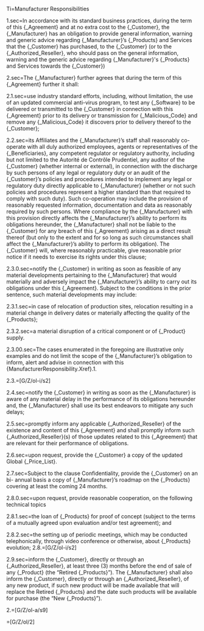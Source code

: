 Ti=Manufacturer Responsibilities

1.sec=In accordance with its standard business practices, during the term of this {_Agreement} and at no extra cost to the {_Customer}, the {_Manufacturer} has an obligation to provide general information, warning and generic advice regarding {_Manufacturer}’s {_Products} and Services that the {_Customer} has purchased, to the {_Customer} (or to the {_Authorized_Reseller}, who should pass on the general information, warning and the generic advice regarding {_Manufacturer}'s {_Products} and Services towards the {_Customer}) 

2.sec=The {_Manufacturer} further agrees that during the term of this {_Agreement} further it shall:

2.1.sec=use industry standard efforts, including, without limitation, the use of an updated commercial anti-virus program, to test any {_Software} to be delivered or transmitted to the {_Customer} in connection with this {_Agreement} prior to its delivery or transmission for {_Malicious_Code} and remove any {_Malicious_Code} it discovers prior to delivery thereof to the {_Customer};  

2.2.sec=its Affiliates and the {_Manufacturer}’s staff shall reasonably co-operate with all duly authorized employees, agents or representatives of the {_Beneficiaries}, any competent regulator or regulatory authority, including but not limited to the Autorité de Contrôle Prudentiel, any auditor of the {_Customer} (whether internal or external), in connection with the discharge by such persons of any legal or regulatory duty or an audit of the {_Customer}’s policies and procedures intended to implement any legal or regulatory duty directly applicable to {_Manufacturer} (whether or not such policies and procedures represent a higher standard than that required to comply with such duty). Such co-operation may include the provision of reasonably requested information, documentation and data as reasonably required by such persons. Where compliance by the {_Manufacturer} with this provision directly affects the {_Manufacturer}’s ability to perform its obligations hereunder, the {_Manufacturer} shall not be liable to the {_Customer} for any breach of this {_Agreement} arising as a direct result thereof (but only to the extent and for so long as such circumstances shall affect the {_Manufacturer}’s ability to perform its obligation). The {_Customer} will, where reasonably practicable, give reasonable prior notice if it needs to exercise its rights under this clause;

2.3.0.sec=notify the {_Customer} in writing as soon as feasible of any material developments pertaining to the {_Manufacturer} that would materially and adversely impact the {_Manufacturer}’s ability to carry out its obligations under this {_Agreement}. Subject to the conditions in the prior sentence, such material developments may include: 

2.3.1.sec=in case of relocation of production sites, relocation resulting in a material change in delivery dates or materially affecting the quality of the {_Products};

2.3.2.sec=a material disruption of a critical component or of {_Product} supply.   

2.3.00.sec=The cases enumerated in the foregoing are illustrative only examples and do not limit the scope of the {_Manufacturer}’s obligation to inform, alert and advise in connection with this {ManufacturerResponsibility.Xref}.1.

2.3.=[G/Z/ol-i/s2]

2.4.sec=notify the {_Customer} in writing as soon as the {_Manufacturer} is aware of any material delay in the performance of its obligations hereunder and, the {_Manufacturer} shall use its best endeavors to mitigate any such delays;

2.5.sec=promptly inform any applicable {_Authorized_Reseller} of the existence and content of this {_Agreement} and shall promptly inform such {_Authorized_Reseller}(s) of those updates related to this {_Agreement} that are relevant for their performance of obligations.

2.6.sec=upon request, provide the {_Customer} a copy of the updated Global {_Price_List}.

2.7.sec=Subject to the clause Confidentiality, provide the {_Customer} on an bi- annual basis a copy  of {_Manufacturer}’s roadmap on the {_Products} covering at least the coming 24 months.

2.8.0.sec=upon request, provide reasonable cooperation, on the following technical topics 

2.8.1.sec=the loan of {_Products} for proof of concept (subject to the terms of a mutually agreed upon evaluation and/or test agreement);  and

2.8.2.sec=the setting up of periodic meetings, which may be conducted telephonically, through video conference or otherwise, about {_Products} evolution;
2.8.=[G/Z/ol-i/s2]

2.9.sec=inform the {_Customer}, directly or through an {_Authorized_Reseller}, at least three (3) months before the end of sale of any {_Product} (the “Retired {_Products}”). The {_Manufacturer} shall also inform the {_Customer}, directly or through an {_Authorized_Reseller}, of any new product, if such new product will be made available that will replace the Retired {_Products} and the date such products will be available for purchase (the “New {_Products}”).

2.=[G/Z/ol-a/s9]

=[G/Z/ol/2]
